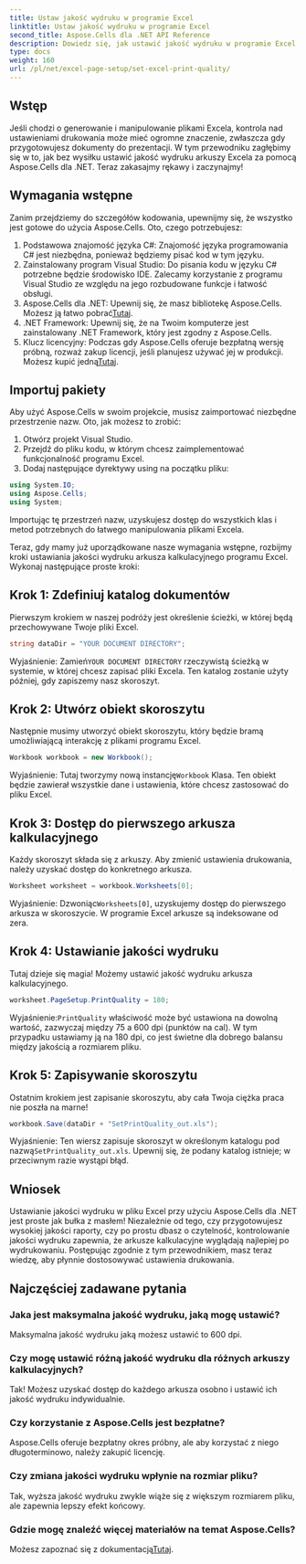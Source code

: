 ```yaml
---
title: Ustaw jakość wydruku w programie Excel
linktitle: Ustaw jakość wydruku w programie Excel
second_title: Aspose.Cells dla .NET API Reference
description: Dowiedz się, jak ustawić jakość wydruku w programie Excel za pomocą Aspose.Cells dla .NET dzięki naszemu przewodnikowi krok po kroku. Proste techniki kodowania dla lepszych wyników drukowania.
type: docs
weight: 160
url: /pl/net/excel-page-setup/set-excel-print-quality/
---
```

## Wstęp

Jeśli chodzi o generowanie i manipulowanie plikami Excela, kontrola nad ustawieniami drukowania może mieć ogromne znaczenie, zwłaszcza gdy przygotowujesz dokumenty do prezentacji. W tym przewodniku zagłębimy się w to, jak bez wysiłku ustawić jakość wydruku arkuszy Excela za pomocą Aspose.Cells dla .NET. Teraz zakasajmy rękawy i zaczynajmy!

## Wymagania wstępne

Zanim przejdziemy do szczegółów kodowania, upewnijmy się, że wszystko jest gotowe do użycia Aspose.Cells. Oto, czego potrzebujesz:

1. Podstawowa znajomość języka C#: Znajomość języka programowania C# jest niezbędna, ponieważ będziemy pisać kod w tym języku.
2. Zainstalowany program Visual Studio: Do pisania kodu w języku C# potrzebne będzie środowisko IDE. Zalecamy korzystanie z programu Visual Studio ze względu na jego rozbudowane funkcje i łatwość obsługi.
3. Aspose.Cells dla .NET: Upewnij się, że masz bibliotekę Aspose.Cells. Możesz ją łatwo pobrać[Tutaj](https://releases.aspose.com/cells/net/).
4. .NET Framework: Upewnij się, że na Twoim komputerze jest zainstalowany .NET Framework, który jest zgodny z Aspose.Cells.
5.  Klucz licencyjny: Podczas gdy Aspose.Cells oferuje bezpłatną wersję próbną, rozważ zakup licencji, jeśli planujesz używać jej w produkcji. Możesz kupić jedną[Tutaj](https://purchase.aspose.com/buy).

## Importuj pakiety

Aby użyć Aspose.Cells w swoim projekcie, musisz zaimportować niezbędne przestrzenie nazw. Oto, jak możesz to zrobić:

1. Otwórz projekt Visual Studio.
2. Przejdź do pliku kodu, w którym chcesz zaimplementować funkcjonalność programu Excel.
3. Dodaj następujące dyrektywy using na początku pliku:

```csharp
using System.IO;
using Aspose.Cells;
using System;
```

Importując tę przestrzeń nazw, uzyskujesz dostęp do wszystkich klas i metod potrzebnych do łatwego manipulowania plikami Excela.

Teraz, gdy mamy już uporządkowane nasze wymagania wstępne, rozbijmy kroki ustawiania jakości wydruku arkusza kalkulacyjnego programu Excel. Wykonaj następujące proste kroki:

## Krok 1: Zdefiniuj katalog dokumentów

Pierwszym krokiem w naszej podróży jest określenie ścieżki, w której będą przechowywane Twoje pliki Excel. 

```csharp
string dataDir = "YOUR DOCUMENT DIRECTORY";
```

 Wyjaśnienie: Zamień`YOUR DOCUMENT DIRECTORY` rzeczywistą ścieżką w systemie, w której chcesz zapisać pliki Excela. Ten katalog zostanie użyty później, gdy zapiszemy nasz skoroszyt.

## Krok 2: Utwórz obiekt skoroszytu

Następnie musimy utworzyć obiekt skoroszytu, który będzie bramą umożliwiającą interakcję z plikami programu Excel.

```csharp
Workbook workbook = new Workbook();
```

 Wyjaśnienie: Tutaj tworzymy nową instancję`Workbook` Klasa. Ten obiekt będzie zawierał wszystkie dane i ustawienia, które chcesz zastosować do pliku Excel.

## Krok 3: Dostęp do pierwszego arkusza kalkulacyjnego

Każdy skoroszyt składa się z arkuszy. Aby zmienić ustawienia drukowania, należy uzyskać dostęp do konkretnego arkusza.

```csharp
Worksheet worksheet = workbook.Worksheets[0];
```

 Wyjaśnienie: Dzwoniąc`Worksheets[0]`, uzyskujemy dostęp do pierwszego arkusza w skoroszycie. W programie Excel arkusze są indeksowane od zera.

## Krok 4: Ustawianie jakości wydruku

Tutaj dzieje się magia! Możemy ustawić jakość wydruku arkusza kalkulacyjnego.

```csharp
worksheet.PageSetup.PrintQuality = 180;
```

Wyjaśnienie:`PrintQuality` właściwość może być ustawiona na dowolną wartość, zazwyczaj między 75 a 600 dpi (punktów na cal). W tym przypadku ustawiamy ją na 180 dpi, co jest świetne dla dobrego balansu między jakością a rozmiarem pliku.

## Krok 5: Zapisywanie skoroszytu

Ostatnim krokiem jest zapisanie skoroszytu, aby cała Twoja ciężka praca nie poszła na marne!

```csharp
workbook.Save(dataDir + "SetPrintQuality_out.xls");
```

 Wyjaśnienie: Ten wiersz zapisuje skoroszyt w określonym katalogu pod nazwą`SetPrintQuality_out.xls`. Upewnij się, że podany katalog istnieje; w przeciwnym razie wystąpi błąd.

## Wniosek

Ustawianie jakości wydruku w pliku Excel przy użyciu Aspose.Cells dla .NET jest proste jak bułka z masłem! Niezależnie od tego, czy przygotowujesz wysokiej jakości raporty, czy po prostu dbasz o czytelność, kontrolowanie jakości wydruku zapewnia, że arkusze kalkulacyjne wyglądają najlepiej po wydrukowaniu. Postępując zgodnie z tym przewodnikiem, masz teraz wiedzę, aby płynnie dostosowywać ustawienia drukowania.

## Najczęściej zadawane pytania

### Jaka jest maksymalna jakość wydruku, jaką mogę ustawić?  
Maksymalna jakość wydruku jaką możesz ustawić to 600 dpi.

### Czy mogę ustawić różną jakość wydruku dla różnych arkuszy kalkulacyjnych?  
Tak! Możesz uzyskać dostęp do każdego arkusza osobno i ustawić ich jakość wydruku indywidualnie.

### Czy korzystanie z Aspose.Cells jest bezpłatne?  
Aspose.Cells oferuje bezpłatny okres próbny, ale aby korzystać z niego długoterminowo, należy zakupić licencję.

### Czy zmiana jakości wydruku wpłynie na rozmiar pliku?  
Tak, wyższa jakość wydruku zwykle wiąże się z większym rozmiarem pliku, ale zapewnia lepszy efekt końcowy.

### Gdzie mogę znaleźć więcej materiałów na temat Aspose.Cells?  
 Możesz zapoznać się z dokumentacją[Tutaj](https://reference.aspose.com/cells/net/).